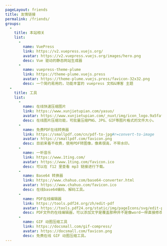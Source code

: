 ```yaml
---
pageLayout: friends
title: 友情链接
permalink: /friends/
groups: 
  -
    title: 本站相关
    list:
      -
        name: VuePress
        link: https://v2.vuepress.vuejs.org/
        avatar: https://v2.vuepress.vuejs.org/images/hero.png
        desc: Vue 驱动的静态网站生成器
      -
        name: vuepress-theme-plume
        link: https://theme-plume.vuejs.press
        avatar: https://theme-plume.vuejs.press/favicon-32x32.png
        desc: 一个简约易用的，功能丰富的 vuepress 文档&博客 主题
  -
    title: 工具
    list:
      -
        name: 在线快速压缩图片
        link: https://www.xunjietupian.com/yasuo/
        avatar: https://www.xunjietupian.com/_nuxt/img/icon_logo.9a5faf5.png
        desc: 在线图片压缩功能，可批量压缩PNG、JPG、GIF等图片格式的文件大小。
      -
        name: 免费PDF在线转换器
        link: https://smallpdf.com/cn/pdf-to-jpg#r=convert-to-image
        avatar: https://smallpdf.com/favicon.png
        desc: 目前来看不收费，使用PDF转图像，像素很高，不带水印。
      -
        name: 一听音乐
        link: https://www.1ting.com/
        avatar: https://www.1ting.com/favicon.ico
        desc: 可以在 f12 里查看 mp3 链接进行下载。
      -
        name: Base64 转换器
        link: https://www.chahuo.com/base64-converter.html
        avatar: https://www.chahuo.com/favicon.ico
        desc: 在线base64编码、解码工具。
      -
        name: PDF在线编辑器
        link: https://tools.pdf24.org/zh/edit-pdf
        avatar: https://tools.pdf24.org/static/img/pageIcons/svg/edit-pdf.svg?v=5ca75609
        desc: PDF文件的在线编辑器，可以添加文字是覆盖那种并不是像word一样直接修改。
      -
        name: GIF 动图压缩工具
        link: https://docsmall.com/gif-compress/
        avatar: https://docsmall.com/favicon.png
        desc: 免费在线 GIF 动图压缩工具。
---
```


<!-- 自定义内容 markdown 内容 会插入到 友情链接页中 -->